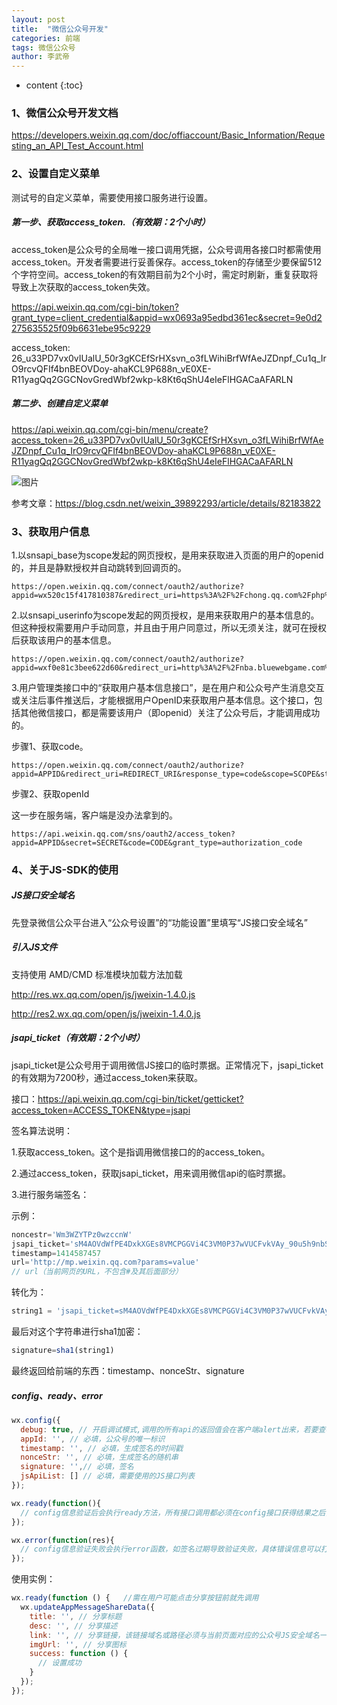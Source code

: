 ```yaml
---
layout: post 
title:  "微信公众号开发" 
categories: 前端 
tags: 微信公众号 
author: 李武帝 
---
```


* content
{:toc}

### 1、微信公众号开发文档

https://developers.weixin.qq.com/doc/offiaccount/Basic_Information/Requesting_an_API_Test_Account.html


### 2、设置自定义菜单

测试号的自定义菜单，需要使用接口服务进行设置。

##### 第一步、获取access_token.（有效期：2个小时）

access_token是公众号的全局唯一接口调用凭据，公众号调用各接口时都需使用access_token。开发者需要进行妥善保存。access_token的存储至少要保留512个字符空间。access_token的有效期目前为2个小时，需定时刷新，重复获取将导致上次获取的access_token失效。

https://api.weixin.qq.com/cgi-bin/token?grant_type=client_credential&appid=wx0693a95edbd361ec&secret=9e0d2275635525f09b6631ebe95c9229

access_token: 26_u33PD7vx0vIUalU_50r3gKCEfSrHXsvn_o3fLWihiBrfWfAeJZDnpf_Cu1q_IrO9rcvQFIf4bnBEOVDoy-ahaKCL9P688n_vE0XE-R11yagQq2GGCNovGredWbf2wkp-k8Kt6qShU4eIeFlHGACaAFARLN

##### 第二步、创建自定义菜单

https://api.weixin.qq.com/cgi-bin/menu/create?access_token=26_u33PD7vx0vIUalU_50r3gKCEfSrHXsvn_o3fLWihiBrfWfAeJZDnpf_Cu1q_IrO9rcvQFIf4bnBEOVDoy-ahaKCL9P688n_vE0XE-R11yagQq2GGCNovGredWbf2wkp-k8Kt6qShU4eIeFlHGACaAFARLN

![图片](./img/menu.jpg)


参考文章：https://blog.csdn.net/weixin_39892293/article/details/82183822

### 3、获取用户信息

1.以snsapi_base为scope发起的网页授权，是用来获取进入页面的用户的openid的，并且是静默授权并自动跳转到回调页的。
```text
https://open.weixin.qq.com/connect/oauth2/authorize?appid=wx520c15f417810387&redirect_uri=https%3A%2F%2Fchong.qq.com%2Fphp%2Findex.php%3Fd%3D%26c%3DwxAdapter%26m%3DmobileDeal%26showwxpaytitle%3D1%26vb2ctag%3D4_2030_5_1194_60&response_type=code&scope=snsapi_base&state=123#wechat_redirect
```
2.以snsapi_userinfo为scope发起的网页授权，是用来获取用户的基本信息的。但这种授权需要用户手动同意，并且由于用户同意过，所以无须关注，就可在授权后获取该用户的基本信息。
```text
https://open.weixin.qq.com/connect/oauth2/authorize?appid=wxf0e81c3bee622d60&redirect_uri=http%3A%2F%2Fnba.bluewebgame.com%2Foauth_response.php&response_type=code&scope=snsapi_userinfo&state=STATE#wechat_redirect
```
3.用户管理类接口中的“获取用户基本信息接口”，是在用户和公众号产生消息交互或关注后事件推送后，才能根据用户OpenID来获取用户基本信息。这个接口，包括其他微信接口，都是需要该用户（即openid）关注了公众号后，才能调用成功的。


步骤1、获取code。

```text
https://open.weixin.qq.com/connect/oauth2/authorize?appid=APPID&redirect_uri=REDIRECT_URI&response_type=code&scope=SCOPE&state=STATE#wechat_redirect
```
步骤2、获取openId

这一步在服务端，客户端是没办法拿到的。
```text
https://api.weixin.qq.com/sns/oauth2/access_token?appid=APPID&secret=SECRET&code=CODE&grant_type=authorization_code
```

### 4、关于JS-SDK的使用

##### JS接口安全域名

先登录微信公众平台进入“公众号设置”的“功能设置”里填写“JS接口安全域名”

##### 引入JS文件

支持使用 AMD/CMD 标准模块加载方法加载

http://res.wx.qq.com/open/js/jweixin-1.4.0.js

http://res2.wx.qq.com/open/js/jweixin-1.4.0.js

##### jsapi_ticket（有效期：2个小时）

jsapi_ticket是公众号用于调用微信JS接口的临时票据。正常情况下，jsapi_ticket的有效期为7200秒，通过access_token来获取。

接口：https://api.weixin.qq.com/cgi-bin/ticket/getticket?access_token=ACCESS_TOKEN&type=jsapi

签名算法说明：

1.获取access_token。这个是指调用微信接口的的access_token。

2.通过access_token，获取jsapi_ticket，用来调用微信api的临时票据。

3.进行服务端签名：

示例：

```javascript
noncestr='Wm3WZYTPz0wzccnW'
jsapi_ticket='sM4AOVdWfPE4DxkXGEs8VMCPGGVi4C3VM0P37wVUCFvkVAy_90u5h9nbSlYy3-Sl-HhTdfl2fzFy1AOcHKP7qg'
timestamp=1414587457
url='http://mp.weixin.qq.com?params=value'
// url（当前网页的URL，不包含#及其后面部分）
```

转化为：
```javascript
string1 = 'jsapi_ticket=sM4AOVdWfPE4DxkXGEs8VMCPGGVi4C3VM0P37wVUCFvkVAy_90u5h9nbSlYy3-Sl-HhTdfl2fzFy1AOcHKP7qg&noncestr=Wm3WZYTPz0wzccnW&timestamp=1414587457&url=http://mp.weixin.qq.com?params=value'
```
最后对这个字符串进行sha1加密：
```javascript
signature=sha1(string1)
```
最终返回给前端的东西：timestamp、nonceStr、signature


##### config、ready、error

```javascript
wx.config({
  debug: true, // 开启调试模式,调用的所有api的返回值会在客户端alert出来，若要查看传入的参数，可以在pc端打开，参数信息会通过log打出，仅在pc端时才会打印。
  appId: '', // 必填，公众号的唯一标识
  timestamp: '', // 必填，生成签名的时间戳
  nonceStr: '', // 必填，生成签名的随机串
  signature: '',// 必填，签名
  jsApiList: [] // 必填，需要使用的JS接口列表
});
```

```javascript
wx.ready(function(){
  // config信息验证后会执行ready方法，所有接口调用都必须在config接口获得结果之后，config是一个客户端的异步操作，所以如果需要在页面加载时就调用相关接口，则须把相关接口放在ready函数中调用来确保正确执行。对于用户触发时才调用的接口，则可以直接调用，不需要放在ready函数中。
});
```

```javascript
wx.error(function(res){
  // config信息验证失败会执行error函数，如签名过期导致验证失败，具体错误信息可以打开config的debug模式查看，也可以在返回的res参数中查看，对于SPA可以在这里更新签名。
});
```
使用实例：
```javascript
wx.ready(function () {   //需在用户可能点击分享按钮前就先调用
  wx.updateAppMessageShareData({ 
    title: '', // 分享标题
    desc: '', // 分享描述
    link: '', // 分享链接，该链接域名或路径必须与当前页面对应的公众号JS安全域名一致
    imgUrl: '', // 分享图标
    success: function () {
      // 设置成功
    }
  });
});
```




